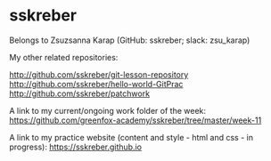 # sskreber
Belongs to Zsuzsanna Karap (GitHub: sskreber; slack: zsu_karap)

My other related repositories:

http://github.com/sskreber/git-lesson-repository 
http://github.com/sskreber/hello-world-GitPrac
http://github.com/sskreber/patchwork

A link to my current/ongoing work folder of the week: 
https://github.com/greenfox-academy/sskreber/tree/master/week-11

A link to my practice website (content and style - html and css - in 
progress):
https://sskreber.github.io
